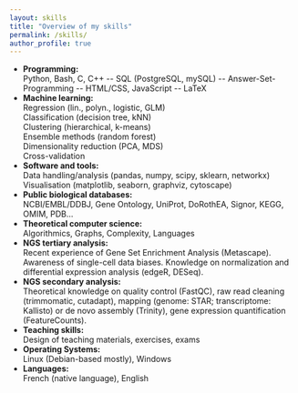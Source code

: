 ```yaml
---
layout: skills
title: "Overview of my skills"
permalink: /skills/
author_profile: true
---
```


* **Programming:**  
Python, Bash, C, C++ --
SQL (PostgreSQL, mySQL) --
Answer-Set-Programming --
HTML/CSS, JavaScript -- 
LaTeX
* **Machine learning:**  
Regression (lin., polyn., logistic, GLM)  
Classification (decision tree, kNN)  
Clustering (hierarchical, k-means)  
Ensemble methods (random forest)  
Dimensionality reduction (PCA, MDS)  
Cross-validation
* **Software and tools:**  
Data handling/analysis (pandas, numpy, scipy, sklearn, networkx)  
Visualisation (matplotlib, seaborn, graphviz, cytoscape)
* **Public biological databases:**  
NCBI/EMBL/DDBJ, Gene Ontology, UniProt, DoRothEA, Signor, KEGG, OMIM, PDB...
* **Theoretical computer science:**  
Algorithmics, Graphs, Complexity, Languages
* **NGS tertiary analysis:**  
Recent experience of Gene Set Enrichment Analysis (Metascape). Awareness of single-cell data biases. Knowledge on normalization and differential expression analysis (edgeR, DESeq).
* **NGS secondary analysis:**  
Theoretical knowledge on quality control (FastQC), raw read cleaning (trimmomatic, cutadapt), mapping (genome: STAR; transcriptome: Kallisto) or de novo assembly (Trinity), gene expression quantification (FeatureCounts).
* **Teaching skills:**  
Design of teaching materials, exercises, exams
* **Operating Systems:**  
Linux (Debian-based mostly), Windows
* **Languages:**  
French (native language), English
